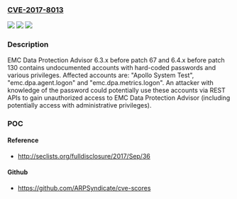 ### [CVE-2017-8013](https://cve.mitre.org/cgi-bin/cvename.cgi?name=CVE-2017-8013)
![](https://img.shields.io/static/v1?label=Product&message=EMC%20Data%20Protection%20Advisor&color=blue)
![](https://img.shields.io/static/v1?label=Version&message=n%2Fa&color=blue)
![](https://img.shields.io/static/v1?label=Vulnerability&message=Hardcoded%20Password%20Vulnerability&color=brighgreen)

### Description

EMC Data Protection Advisor 6.3.x before patch 67 and 6.4.x before patch 130 contains undocumented accounts with hard-coded passwords and various privileges. Affected accounts are: "Apollo System Test", "emc.dpa.agent.logon" and "emc.dpa.metrics.logon". An attacker with knowledge of the password could potentially use these accounts via REST APIs to gain unauthorized access to EMC Data Protection Advisor (including potentially access with administrative privileges).

### POC

#### Reference
- http://seclists.org/fulldisclosure/2017/Sep/36

#### Github
- https://github.com/ARPSyndicate/cve-scores

